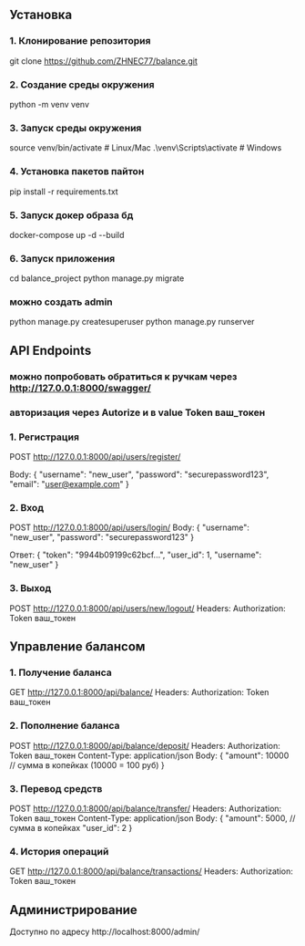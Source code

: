 ## Установка

### 1. Клонирование репозитория

git clone https://github.com/ZHNEC77/balance.git

### 2. Создание  среды окружения

python -m venv venv

### 3. Запуск среды окружения

source venv/bin/activate  # Linux/Mac
.\venv\Scripts\activate # Windows

### 4. Установка пакетов пайтон

pip install -r requirements.txt

### 5. Запуск докер образа бд

docker-compose up -d --build

### 6. Запуск приложения

cd balance_project
python manage.py migrate
### можно создать admin
python manage.py createsuperuser
python manage.py runserver


## API Endpoints

### можно попробовать обратиться к ручкам через http://127.0.0.1:8000/swagger/
### авторизация через Autorize и в value Token ваш_токен

### 1. Регистрация
POST http://127.0.0.1:8000/api/users/register/

Body:
{
    "username": "new_user",
    "password": "securepassword123",
    "email": "user@example.com"
}

### 2. Вход
POST http://127.0.0.1:8000/api/users/login/
Body:
{
    "username": "new_user",
    "password": "securepassword123"
}

Ответ:
{
    "token": "9944b09199c62bcf...",
    "user_id": 1,
    "username": "new_user"
}


### 3. Выход
POST http://127.0.0.1:8000/api/users/new/logout/
Headers:
Authorization: Token ваш_токен

## Управление балансом

### 1. Получение баланса
GET http://127.0.0.1:8000/api/balance/
Headers:
Authorization: Token ваш_токен

### 2. Пополнение баланса
POST http://127.0.0.1:8000/api/balance/deposit/
Headers:
Authorization: Token ваш_токен
Content-Type: application/json
Body:
{
    "amount": 10000  // сумма в копейках (10000 = 100 руб)
}

### 3. Перевод средств
POST http://127.0.0.1:8000/api/balance/transfer/
Headers:
Authorization: Token ваш_токен
Content-Type: application/json
Body:
{
    "amount": 5000,  // сумма в копейках
    "user_id": 2
}

### 4. История операций
GET http://127.0.0.1:8000/api/balance/transactions/
Headers:
Authorization: Token ваш_токен

## Администрирование
Доступно по адресу http://localhost:8000/admin/